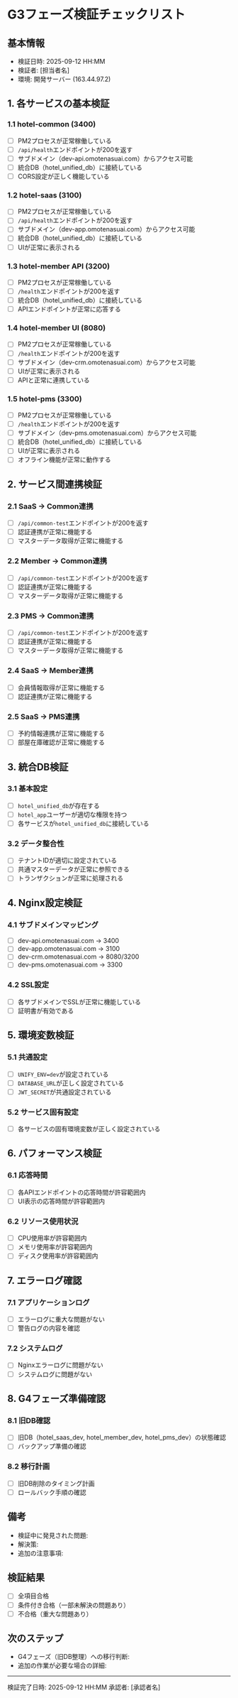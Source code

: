 # G3フェーズ検証チェックリスト

## 基本情報
- 検証日時: 2025-09-12 HH:MM
- 検証者: [担当者名]
- 環境: 開発サーバー (163.44.97.2)

## 1. 各サービスの基本検証

### 1.1 hotel-common (3400)
- [ ] PM2プロセスが正常稼働している
- [ ] `/api/health`エンドポイントが200を返す
- [ ] サブドメイン（dev-api.omotenasuai.com）からアクセス可能
- [ ] 統合DB（hotel_unified_db）に接続している
- [ ] CORS設定が正しく機能している

### 1.2 hotel-saas (3100)
- [ ] PM2プロセスが正常稼働している
- [ ] `/api/health`エンドポイントが200を返す
- [ ] サブドメイン（dev-app.omotenasuai.com）からアクセス可能
- [ ] 統合DB（hotel_unified_db）に接続している
- [ ] UIが正常に表示される

### 1.3 hotel-member API (3200)
- [ ] PM2プロセスが正常稼働している
- [ ] `/health`エンドポイントが200を返す
- [ ] 統合DB（hotel_unified_db）に接続している
- [ ] APIエンドポイントが正常に応答する

### 1.4 hotel-member UI (8080)
- [ ] PM2プロセスが正常稼働している
- [ ] `/health`エンドポイントが200を返す
- [ ] サブドメイン（dev-crm.omotenasuai.com）からアクセス可能
- [ ] UIが正常に表示される
- [ ] APIと正常に連携している

### 1.5 hotel-pms (3300)
- [ ] PM2プロセスが正常稼働している
- [ ] `/health`エンドポイントが200を返す
- [ ] サブドメイン（dev-pms.omotenasuai.com）からアクセス可能
- [ ] 統合DB（hotel_unified_db）に接続している
- [ ] UIが正常に表示される
- [ ] オフライン機能が正常に動作する

## 2. サービス間連携検証

### 2.1 SaaS → Common連携
- [ ] `/api/common-test`エンドポイントが200を返す
- [ ] 認証連携が正常に機能する
- [ ] マスターデータ取得が正常に機能する

### 2.2 Member → Common連携
- [ ] `/api/common-test`エンドポイントが200を返す
- [ ] 認証連携が正常に機能する
- [ ] マスターデータ取得が正常に機能する

### 2.3 PMS → Common連携
- [ ] `/api/common-test`エンドポイントが200を返す
- [ ] 認証連携が正常に機能する
- [ ] マスターデータ取得が正常に機能する

### 2.4 SaaS → Member連携
- [ ] 会員情報取得が正常に機能する
- [ ] 認証連携が正常に機能する

### 2.5 SaaS → PMS連携
- [ ] 予約情報連携が正常に機能する
- [ ] 部屋在庫確認が正常に機能する

## 3. 統合DB検証

### 3.1 基本設定
- [ ] `hotel_unified_db`が存在する
- [ ] `hotel_app`ユーザーが適切な権限を持つ
- [ ] 各サービスが`hotel_unified_db`に接続している

### 3.2 データ整合性
- [ ] テナントIDが適切に設定されている
- [ ] 共通マスターデータが正常に参照できる
- [ ] トランザクションが正常に処理される

## 4. Nginx設定検証

### 4.1 サブドメインマッピング
- [ ] dev-api.omotenasuai.com → 3400
- [ ] dev-app.omotenasuai.com → 3100
- [ ] dev-crm.omotenasuai.com → 8080/3200
- [ ] dev-pms.omotenasuai.com → 3300

### 4.2 SSL設定
- [ ] 各サブドメインでSSLが正常に機能している
- [ ] 証明書が有効である

## 5. 環境変数検証

### 5.1 共通設定
- [ ] `UNIFY_ENV=dev`が設定されている
- [ ] `DATABASE_URL`が正しく設定されている
- [ ] `JWT_SECRET`が共通設定されている

### 5.2 サービス固有設定
- [ ] 各サービスの固有環境変数が正しく設定されている

## 6. パフォーマンス検証

### 6.1 応答時間
- [ ] 各APIエンドポイントの応答時間が許容範囲内
- [ ] UI表示の応答時間が許容範囲内

### 6.2 リソース使用状況
- [ ] CPU使用率が許容範囲内
- [ ] メモリ使用率が許容範囲内
- [ ] ディスク使用率が許容範囲内

## 7. エラーログ確認

### 7.1 アプリケーションログ
- [ ] エラーログに重大な問題がない
- [ ] 警告ログの内容を確認

### 7.2 システムログ
- [ ] Nginxエラーログに問題がない
- [ ] システムログに問題がない

## 8. G4フェーズ準備確認

### 8.1 旧DB確認
- [ ] 旧DB（hotel_saas_dev, hotel_member_dev, hotel_pms_dev）の状態確認
- [ ] バックアップ準備の確認

### 8.2 移行計画
- [ ] 旧DB削除のタイミング計画
- [ ] ロールバック手順の確認

## 備考
- 検証中に発見された問題:
- 解決策:
- 追加の注意事項:

## 検証結果
- [ ] 全項目合格
- [ ] 条件付き合格（一部未解決の問題あり）
- [ ] 不合格（重大な問題あり）

## 次のステップ
- G4フェーズ（旧DB整理）への移行判断:
- 追加の作業が必要な場合の詳細:

---
検証完了日時: 2025-09-12 HH:MM
承認者: [承認者名]
